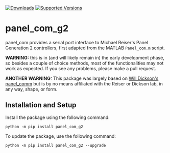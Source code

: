 [![Downloads](https://pepy.tech/badge/panel_com_g2)](https://pepy.tech/project/panel_com_g2)
[![Supported Versions](https://img.shields.io/pypi/pyversions/panel_com_g2.svg)](https://pypi.org/project/panel_com_g2)

# panel_com_g2

panel_com provides a serial port interface to Michael Reiser's Panel Generation 2 controllers, first adapted from the MATLAB `Panel_com.m` script.

**WARNING:** this is in (and will likely remain in) the early development phase, so besides a couple of choice methods, most of the functionalities may not work as expected. If you see any problems, please make a pull request.

**ANOTHER WARNING:** This package was largely based on [Will Dickson's panel_comm](https://github.com/iorodeo/panel_comm) but is by no means affiliated with the Reiser or Dickson lab, in any way, shape, or form.

## Installation and Setup
Install the package using the following command:
```
python -m pip install panel_com_g2
```

To update the package, use the following command:
```
python -m pip install panel_com_g2 --upgrade
```
